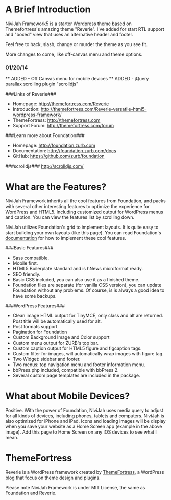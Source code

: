 A Brief Introduction
====================
NiviJah Framework5 is a starter Wordpress theme based on Themefortress's amazing theme "Reverie".
I've added for start RTL support and "boxed" view that uses an alternative header and footer.

Feel free to hack, slash, change or murder the theme as you see fit.

More changes to come, like off-canvas menu and theme options. 

### 01/20/14 ###
** ADDED - Off Canvas menu for mobile devices
** ADDED - jQuery parallax scrolling plugin "scrolldjs"



###Links of Reverie###
* Homepage:      http://themefortress.com/Reverie
* Introduction:  http://themefortress.com/Reverie-versatile-html5-wordpress-framework/
* ThemeFortress: http://themefortress.com
* Support Forum: http://themefortress.com/forum

###Learn more about Foundation###
* Homepage:      http://foundation.zurb.com  
* Documentation: http://foundation.zurb.com/docs  
* GitHub:        https://github.com/zurb/foundation

###scrolldjs###
http://scrolldjs.com/



What are the Features?
======================
NiviJah Framework inherits all the cool features from Foundation, and packs with several other interesting features to optimize the experience for WordPress and HTML5. Including customized output for WordPress menus and caption. You can view the features list by scrolling down.

NiviJah utilizes Foundation's grid to implement layouts. It is quite easy to start building your own layouts (like this page). You can read Foundation's [documentation](http://foundation.zurb.com/docs/) for how to implement these cool features.

###Basic Features###
* Sass compatible.
* Mobile first.
* HTML5 Boilerplate standard and is hNews microformat ready.
* SEO friendly.
* Basic CSS included, you can also use it as a finished theme.
* Foundation files are separate (for vanilla CSS version), you can update Foundation without any problems. Of course, is is always a good idea to have some backups.

###WordPress Features###
* Clean image HTML output for TinyMCE, only class and alt are returned. Post title will be automatically used for alt.
* Post formats support.
* Pagination for Foundation
* Custom Background Image and Color support
* Custom menu output for ZURB's top bar.
* Custom caption output for HTML5 figure and figcaption tags.
* Custom filter for images, will automatically wrap images with figure tag.
* Two Widget: sidebar and footer.
* Two menus: top navigation menu and footer information menu.
* bbPress.php included, compatible with bbPress 2.
* Several custom page templates are included in the package.

What about Mobile Devices?
==========================
Positive. With the power of Foundation, NiviJah uses media query to adjust for all kinds of devices, including phones, tablets and computers. NiviJah is also optimized for iPhone and iPad. Icons and loading images will be display when you save your website as a Home Screen app (example in the above image). Add this page to Home Screen on any iOS devices to see what I mean.

ThemeFortress
=============
Reverie is a WordPress framework created by [ThemeFortress](http://themefortress.com), a WordPress blog that focus on theme design and plugins.

Please note NiviJah Framework is under MIT License, the same as Foundation and Reverie.

